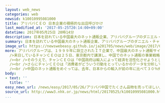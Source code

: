 ```yaml
---
layout: web_news
categories: web
newsid: k10010995081000
title: アリババＣＥＯ 日本企業の積極的な出店呼びかけ
last_modified_at: '2017-05-25T20:14:00+09:00'
datetime: 2017年05月25日 20時14分
description: 日本を訪れている中国最大のネット通販企業、アリババグループのダニエル・チャンＣＥＯ＝最高経営責任者が２５日、記者会見し、日本企業の積極的な出店を呼びかけました。
summary: 日本を訪れている中国最大のネット通販企業、アリババグループのダニエル・チャンＣＥＯ＝最高経営責任者が２５日、記者会見し、日本企業の積極的な出店を呼びかけました。
image_url: https://newswebeasy.github.io/ja201705/news/web/image/2017/05/26/k10010995081000.jpg
more: アリババグループは、１９９９年に設立されたＩＴ企業で、中国最大のネット通販サイトを手がけるとともに、東南アジアへの進出も進めています。<br /><br
  />来日しているチャンＣＥＯは２５日、東京都内で講演し、中国でのネット通販の事業戦略を説明しました。このなかでチャンＣＥＯは、輸入品では日本の製品の販売が最も多くなっているとして、「特に１９９０年代生まれの若い世代の購買力が高まっており、価格よりも品質や安全・安心を重視している」と述べました。<br
  /><br />そのうえで、チャンＣＥＯは「中国政府は輸入によって経済を活性化させようとしており、輸入政策は柔軟になっている。これは日本企業にとってすばらしいニュースだ」と述べて、日本企業に積極的な製品の出店を呼びかけました。<br
  /><br />さらにチャンＣＥＯは「消費者がどういう行動をとっているかのデータを分析して提供したい」と述べて、出店した日本企業に対して、アリババグループが保有する消費者の膨大な購買データの提供を検討していることを明らかにしました。<br
  /><br />中国のネット通販をめぐっては、去年、日本からの輸入が前の年に比べて３０％伸びており、日本を訪れる旅行者のいわゆる「爆買い」が減速する中で、今後も成長が見込まれています。
body:
- text: ''
  title: ''
easy_news_url: /news/easy/2017/05/26/アリババ中国でたくさん品物を売ってほしい/
source_url: http://www3.nhk.or.jp/news/html/20170525/k10010995081000.html?utm_int=nsearch_contents_search-items_001
...
```

